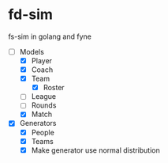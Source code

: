 # fd-sim
fs-sim in golang and fyne

- [ ] Models
    - [x] Player
    - [x] Coach
    - [x] Team
        - [x] Roster
    - [ ] League
    - [ ] Rounds
    - [x] Match

- [x] Generators
    - [x] People
    - [x] Teams
    - [x] Make generator use normal distribution
